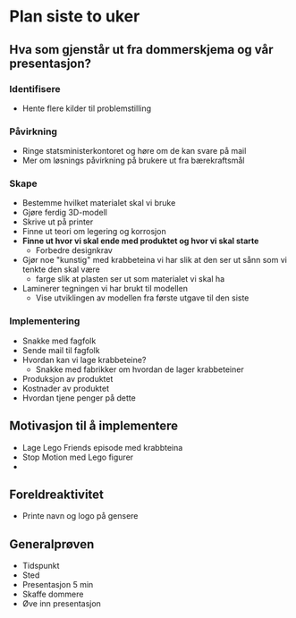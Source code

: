 # Plan siste to uker

## Hva som gjenstår ut fra dommerskjema og vår presentasjon?
### Identifisere
- Hente flere kilder til problemstilling
### Påvirkning
- Ringe statsministerkontoret og høre om de kan svare på mail
- Mer om løsnings påvirkning på brukere ut fra bærekraftsmål
### Skape
- Bestemme hvilket materialet skal vi bruke
- Gjøre ferdig 3D-modell
- Skrive ut på printer
- Finne ut teori om legering og korrosjon
- **Finne ut hvor vi skal ende med produktet og hvor vi skal starte**
  - Forbedre designkrav
- Gjør noe "kunstig" med krabbeteina vi har slik at den ser ut sånn som vi tenkte den skal være
   - farge slik at plasten ser ut som materialet vi skal ha
 - Laminerer tegningen vi har brukt til modellen
    - Vise utviklingen av modellen fra første utgave til den siste  
### Implementering
- Snakke med fagfolk
- Sende mail til fagfolk
- Hvordan kan vi lage krabbeteine?
   - Snakke med fabrikker om hvordan de lager krabbeteiner
- Produksjon av produktet
- Kostnader av produktet
- Hvordan tjene penger på dette 

## Motivasjon til å implementere
- Lage Lego Friends episode med krabbteina
- Stop Motion med Lego figurer
- 
## Foreldreaktivitet
- Printe navn og logo på gensere

## Generalprøven
- Tidspunkt
- Sted
- Presentasjon 5 min
- Skaffe dommere
- Øve inn presentasjon
